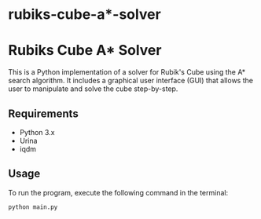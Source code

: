 # rubiks-cube-a*-solver
# Rubiks Cube A* Solver

This is a Python implementation of a solver for Rubik's Cube using the A* search algorithm. It includes a graphical user interface (GUI) that allows the user to manipulate and solve the cube step-by-step.

## Requirements

- Python 3.x
- Urina
- iqdm

## Usage

To run the program, execute the following command in the terminal:

```bash
python main.py
```
